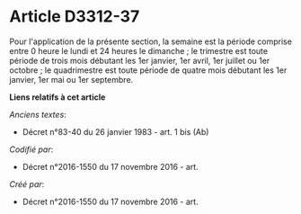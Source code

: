 # Article D3312-37

Pour l'application de la présente section, la semaine est la période comprise entre 0 heure le lundi et 24 heures le
dimanche ; le trimestre est toute période de trois mois débutant les 1er janvier, 1er avril, 1er juillet ou 1er octobre ; le
quadrimestre est toute période de quatre mois débutant les 1er janvier, 1er mai ou 1er septembre.

**Liens relatifs à cet article**

_Anciens textes_:

  - Décret n°83-40 du 26 janvier 1983 - art. 1 bis (Ab)

_Codifié par_:

  - Décret n°2016-1550 du 17 novembre 2016 - art.

_Créé par_:

  - Décret n°2016-1550 du 17 novembre 2016 - art.
